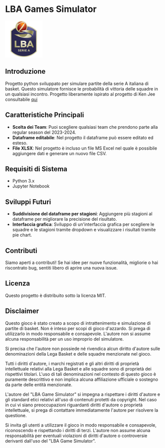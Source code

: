 # LBA Games Simulator
![Logo Lega Basket](/assets/Logo_Lega_Basket.png "Logo Lega Basket")

## Introduzione
Progetto python sviluppato per simulare partite della serie A italiana di basket. Questo simulatore fornisce le probabilità di vittoria delle squadre in un qualsiasi incontro.
Progetto liberamente ispirato al progetto di Ken Jee consultabile [qui](https://github.com/PlayingNumbers/NBASimulator)

## Caratteristiche Principali
- **Scelta dei Team**: Puoi scegliere qualsiasi team che prendono parte alla regular season del 2023-2024.
- **Dataframe editabile**: Nel progetto il dataframe può essere editato ed esteso.
- **File XLSX**: Nel progetto è incluso un file MS Excel nel quale è possibile aggiungere dati e generare un nuovo file CSV.

## Requisiti di Sistema
- Python 3.x
- Jupyter Notebook

## Sviluppi Futuri
- **Suddivisione del dataframe per stagioni**: Aggiungere più stagioni al dataframe per migliorare la precisione del risultato.
- **Interfaccia grafica**: Sviluppo di un'interfaccia grafica per scegliere le squadre e le stagioni tramite dropdown e visualizzare i risultati tramite pie chart.

## Contributi
Siamo aperti a contributi! Se hai idee per nuove funzionalità, migliorie o hai riscontrato bug, sentiti libero di aprire una nuova issue.

## Licenza
Questo progetto è distribuito sotto la licenza MIT.

## **Disclaimer**
Questo gioco è stato creato a scopo di intrattenimento e simulazione di partite di basket. Non è inteso per scopi di gioco d'azzardo. Si prega di utilizzarlo in modo responsabile e consapevole. L'autore non si assume alcuna responsabilità per un uso improprio del simulatore.

Si precisa che l'autore non possiede né rivendica alcun diritto d'autore sulle denominazioni della Lega Basket e delle squadre menzionate nel gioco.

Tutti i diritti d'autore, i marchi registrati e gli altri diritti di proprietà intellettuale relativi alla Lega Basket e alle squadre sono di proprietà dei rispettivi titolari. L'uso di tali denominazioni nel contesto di questo gioco è puramente descrittivo e non implica alcuna affiliazione ufficiale o sostegno da parte delle entità menzionate.

L'autore del "LBA Game Simulator" si impegna a rispettare i diritti d'autore e gli standard etici relativi all'uso di contenuti protetti da copyright. Nel caso in cui vi siano preoccupazioni riguardanti diritti d'autore o proprietà intellettuale, si prega di contattare immediatamente l'autore per risolvere la questione.

Si invita gli utenti a utilizzare il gioco in modo responsabile e consapevole, riconoscendo e rispettando i diritti di terzi. L'autore non assume alcuna responsabilità per eventuali violazioni di diritti d'autore o controversie derivanti dall'uso del "LBA Game Simulator".